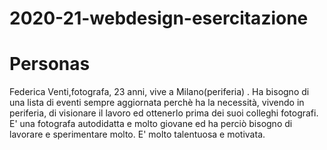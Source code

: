 # 2020-21-webdesign-esercitazione  
# Personas

 Federica Venti,fotografa, 23 anni, vive a  Milano(periferia) .
Ha bisogno di una lista di eventi sempre aggiornata  perchè ha  la necessità,
vivendo in periferia, di 
visionare il lavoro ed ottenerlo prima dei suoi colleghi fotografi.
E' una fotografa autodidatta e molto giovane ed ha perciò
 bisogno di lavorare e sperimentare molto. E' molto talentuosa e motivata.
